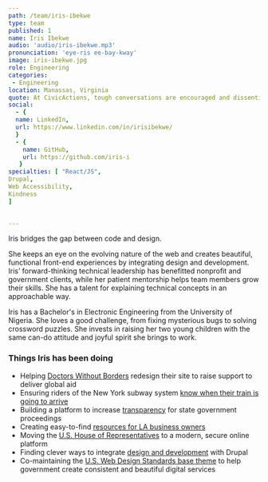 ```yaml
---
path: /team/iris-ibekwe
type: team
published: 1
name: Iris Ibekwe
audio: 'audio/iris-ibekwe.mp3'
pronunciation: 'eye-ris ee-bay-kway'
image: iris-ibekwe.jpg
role: Engineering
categories:
 - Engineering
location: Manassas, Virginia
quote: At CivicActions, tough conversations are encouraged and dissenting opinions are aired in an atmosphere of respect — with a willingness to understand other people’s points of view.
social: 
  - {
  name: LinkedIn,
  url: https://www.linkedin.com/in/irisibekwe/
  }
  - {
    name: GitHub,
    url: https://github.com/iris-i
   }
specialties: [ "React/JS",
Drupal,
Web Accessibility,
Kindness
]

  
---
```


Iris bridges the gap between code and design.

She keeps an eye on the evolving nature of the web and creates beautiful, functional front-end experiences by integrating design and development. Iris’ forward-thinking technical leadership has benefitted nonprofit and government clients, while her patient mentorship helps team members grow their skills. She has a talent for explaining technical concepts in an approachable way.

Iris has a Bachelor's in Electronic Engineering from the University of Nigeria. She loves a good challenge, from fixing mysterious bugs to solving crossword puzzles. She invests in raising her two young children with the same can-do attitude and joyful spirit she brings to work.




### Things Iris has been doing
* Helping [Doctors Without Borders](https://civicactions.com/case-study/msf) redesign their site to raise support to deliver global aid
* Ensuring riders of the New York subway system [know when their train is going to arrive](https://civicactions.com/case-study/mta)
* Building a platform to increase [transparency](https://civicactions.com/case-study/digital-democracy) for state government proceedings
* Creating easy-to-find [resources for LA business owners](https://civicactions.com/case-study/la-business-portal)
* Moving the [U.S. House of Representatives](https://house.gov/) to a modern, secure online platform
* Finding clever ways to integrate [design and development](https://www.youtube.com/watch?v=uLcBLuCcu5k) with Drupal
* Co-maintaining the [U.S. Web Design Standards base theme](https://www.drupal.org/project/uswds) to help government create consistent and beautiful digital services



